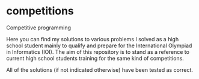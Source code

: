 # competitions
Competitive programming

Here you can find my solutions to various problems I solved as a high school student mainly to qualify and prepare for the International Olympiad in Informatics (IOI). The aim of this repository is to stand as a reference to current high school students training for the same kind of competitions.

All of the solutions (if not indicated otherwise) have been tested as correct.
